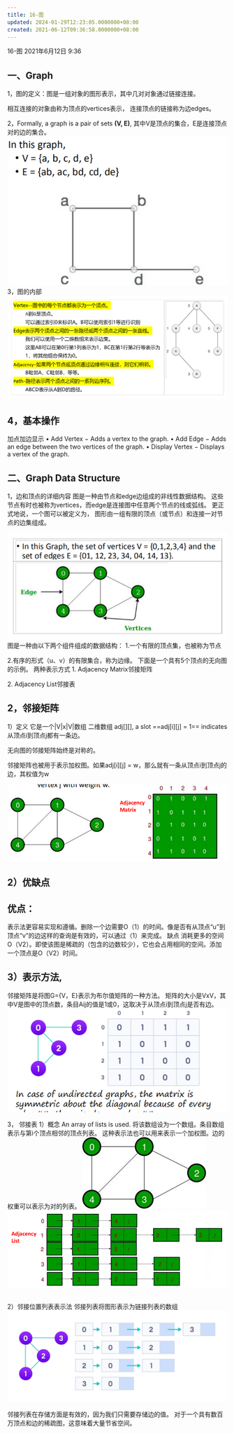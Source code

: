 ```yaml
---
title: 16-图
updated: 2024-01-29T12:23:05.0000000+08:00
created: 2021-06-12T09:36:58.0000000+08:00
---
```


16-图
2021年6月12日
9:36

## 一、Graph 
1，图的定义：图是一组对象的图形表示，其中几对对象通过链接连接。

相互连接的对象由称为顶点的vertices表示，
连接顶点的链接称为边edges。

2，Formally, a graph is a pair of sets **(V, E)**, 其中V是顶点的集合，E是连接顶点对的边的集合。
![image1](../../assets/166b5dc2953b479698153a6b854f2f47.png)
3，图的内部
![image2](../../assets/96ccc7f72b554e1b9fa0c1d83650549c.png)
## 
## 4，基本操作
加点加边显示
• Add Vertex − Adds a vertex to the graph.
• Add Edge − Adds an edge between the two vertices of the graph.
• Display Vertex − Displays a vertex of the graph.
## 
## 
## 
## 
## 二、Graph Data Structure 
1，边和顶点的详细内容
图是一种由节点和edge边组成的非线性数据结构。
这些节点有时也被称为vertices，而edge是连接图中任意两个节点的线或弧线。
更正式地说，一个图可以被定义为，
图形由一组有限的顶点（或节点）和连接一对节点的边集组成。

![image3](../../assets/60ca2442c10f4013869c478c251d2ca8.png)
图是一种由以下两个组件组成的数据结构：
1.一个有限的顶点集，也被称为节点

2.有序的形式（u、v）的有限集合，称为边缘。
下面是一个具有5个顶点的无向图的示例。
两种表示方式
1\. Adjacency Matrix邻接矩阵

2\. Adjacency List邻接表
## 

## 
## 2，邻接矩阵
1）定义
它是一个\|V\|x\|V\|数组
二维数组 adj\[\]\[\], a slot ==adj\[i\]\[j\] = 1== indicates从顶点i到顶点j都有一条边。

无向图的邻接矩阵始终是对称的。

邻接矩阵也被用于表示加权图。如果adj\[i\]\[j\] = w，那么就有一条从顶点i到顶点j的边，其权值为w

![image4](../../assets/55e530942b424926835cbbe3ef85b4c4.png)

## 
## 
## 2）优缺点
## 优点：
表示法更容易实现和遵循。删除一个边需要O（1）的时间。像是否有从顶点“u”到顶点“v”的边这样的查询是有效的，可以通过（1）来完成。
缺点
消耗更多的空间O（V2）。即使该图是稀疏的（包含的边数较少），它也会占用相同的空间。添加一个顶点是O（V2）时间。
## 
## 3）表示方法,
邻接矩阵是将图G={V，E}表示为布尔值矩阵的一种方法。
矩阵的大小是VxV，其中V是图中的顶点数，条目Aij的值是1或0，这取决于从顶点i到顶点j是否有边。
![image5](../../assets/805069e4c3094b43af5656a969af756b.png)

3， 邻接表
1）概念
An array of lists is used.
将该数组设为一个数组。条目数组表示与第i个顶点相邻的顶点列表。
这种表示法也可以用来表示一个加权图。边的权重可以表示为对的列表。
![image6](../../assets/90d60bc70a97477a96efac1efcd8b6a8.png)
![image7](../../assets/235cc5c19b7645b6a3a5bffb998fa12e.png)
## 
## 
2）邻接位置列表表示法
邻接列表将图形表示为链接列表的数组
![image8](../../assets/49d786481c2246ef85c3c9f7c4e4407b.png)

邻接列表在存储方面是有效的，因为我们只需要存储边的值。
对于一个具有数百万顶点和边的稀疏图，这意味着大量节省空间。

## 
## 
## 
## 
## 
## 

